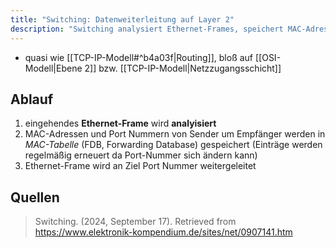 ```yaml
---
title: "Switching: Datenweiterleitung auf Layer 2"
description: "Switching analysiert Ethernet-Frames, speichert MAC-Adressen in der FDB und leitet Frames an den Zielport weiter. Es ermöglicht effiziente Datenübertragung auf der Netzzugangsschicht."
---
```


- quasi wie [[TCP-IP-Modell#^b4a03f|Routing]], bloß auf [[OSI-Modell|Ebene 2]] bzw. [[TCP-IP-Modell|Netzzugangsschicht]]

## Ablauf
1. eingehendes **Ethernet-Frame** wird **analyisiert**
2. MAC-Adressen und Port Nummern von Sender um Empfänger werden in *MAC-Tabelle* (FDB, Forwarding Database) gespeichert (Einträge werden regelmäßig erneuert da Port-Nummer sich ändern kann)
3. Ethernet-Frame wird an Ziel Port Nummer weitergeleitet

## Quellen

> Switching. (2024, September 17). Retrieved from https://www.elektronik-kompendium.de/sites/net/0907141.htm